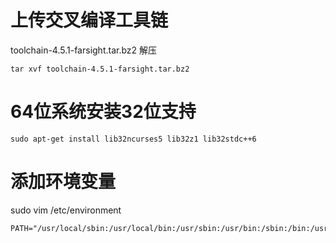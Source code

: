 # 上传交叉编译工具链
toolchain-4.5.1-farsight.tar.bz2
解压
```shell
tar xvf toolchain-4.5.1-farsight.tar.bz2 
```
# 64位系统安装32位支持
```shell
sudo apt-get install lib32ncurses5 lib32z1 lib32stdc++6
```
# 添加环境变量
sudo vim /etc/environment
```
PATH="/usr/local/sbin:/usr/local/bin:/usr/sbin:/usr/bin:/sbin:/bin:/usr/games:/xxx/toolschain/4.5.1/bin"
```